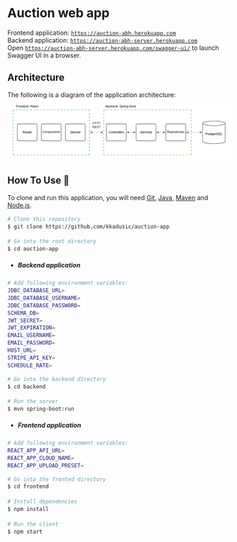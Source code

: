 # Auction web app

Frontend application: [`https://auction-abh.herokuapp.com`](https://auction-abh.herokuapp.com/) <br>
Backend application: [`https://auction-abh-server.herokuapp.com`](https://auction-abh-server.herokuapp.com/) <br>
Open [`https://auction-abh-server.herokuapp.com/swagger-ui/`](https://auction-abh-server.herokuapp.com/swagger-ui/) to launch Swagger UI in a browser.

## Architecture

The following is a diagram of the application architecture:
![architecture](docs/architecture.png)

## How To Use :wrench:

To clone and run this application, you will need [Git](https://git-scm.com), [Java](https://www.oracle.com/java/technologies/javase-downloads.html),
[Maven](https://maven.apache.org/download.cgi) and [Node.js](https://nodejs.org/en/download/).

```bash
# Clone this repository
$ git clone https://github.com/kkadusic/auction-app

# Go into the root directory
$ cd auction-app
```

- ##### Backend application
```bash
# Add following environment variables:
JDBC_DATABASE_URL=
JDBC_DATABASE_USERNAME=
JDBC_DATABASE_PASSWORD=
SCHEMA_DB=
JWT_SECRET=
JWT_EXPIRATION=
EMAIL_USERNAME=
EMAIL_PASSWORD=
HOST_URL=
STRIPE_API_KEY=
SCHEDULE_RATE=
```

```bash
# Go into the backend directory
$ cd backend

# Run the server
$ mvn spring-boot:run
```

- ##### Frontend application
```bash
# Add following environment variables:
REACT_APP_API_URL=
REACT_APP_CLOUD_NAME=
REACT_APP_UPLOAD_PRESET=
```

```bash
# Go into the fronted directory
$ cd frontend

# Install dependencies
$ npm install

# Run the client
$ npm start
```
